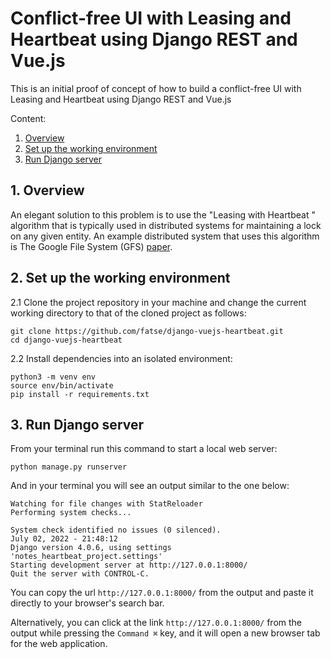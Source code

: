 # Conflict-free UI with Leasing and Heartbeat using Django REST and Vue.js 

This is an initial proof of concept of how to build a conflict-free UI with Leasing and Heartbeat using Django REST and Vue.js

Content:
1. [Overview](#1-overview)
2. [Set up the working environment](#2-set-up-the-working-environment)
3. [Run Django server](#3-run-django-server)


## 1. Overview

An elegant solution to this problem is to use the "Leasing with Heartbeat " algorithm that is typically used in distributed systems for maintaining a lock on any given entity. An example distributed system that uses this algorithm is The Google File System (GFS) [paper](https://static.googleusercontent.com/media/research.google.com/en//archive/gfs-sosp2003.pdf).

## 2. Set up the working environment

2.1 Clone the project repository in your machine and change the current working directory to that of the cloned project as follows:

```commandline
git clone https://github.com/fatse/django-vuejs-heartbeat.git
cd django-vuejs-heartbeat
```

2.2 Install dependencies into an isolated environment:

```commandline
python3 -m venv env
source env/bin/activate
pip install -r requirements.txt
```

## 3. Run Django server


From your terminal run this command to start a local web server: 

```commandline
python manage.py runserver
```

And in your terminal you will see an output similar to the one below:

```commandline
Watching for file changes with StatReloader
Performing system checks...

System check identified no issues (0 silenced).
July 02, 2022 - 21:48:12
Django version 4.0.6, using settings 'notes_heartbeat_project.settings'
Starting development server at http://127.0.0.1:8000/
Quit the server with CONTROL-C.
```

You can copy the url `http://127.0.0.1:8000/` from the output and paste it directly to your browser's search bar.

Alternatively, you can click at the link `http://127.0.0.1:8000/` from the output while pressing the `Command ⌘` key, and it
will open a new browser tab for the web application.
